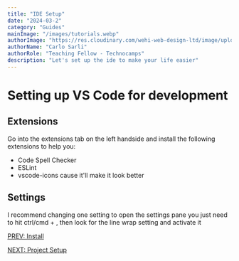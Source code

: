 ```yaml
---
title: "IDE Setup"
date: "2024-03-2"
category: "Guides"
mainImage: "/images/tutorials.webp"
authorImage: "https://res.cloudinary.com/wehi-web-design-ltd/image/upload/v1698242293/carlosarli.com/photo/image0.jpg"
authorName: "Carlo Sarli"
authorRole: "Teaching Fellow - Technocamps"
description: "Let's set up the ide to make your life easier"
---
```


# Setting up VS Code for development 

## Extensions

Go into the extensions tab on the left handside and install the following extensions to help you:
- Code Spell Checker
- ESLint
- vscode-icons cause it'll make it look better 


## Settings

I recommend changing one setting to open the settings pane you just need to hit ctrl/cmd + , then look for the line wrap setting and activate it


[PREV: Install](./tutorials/install)

[NEXT: Project Setup](./tutorials/getting-started)
